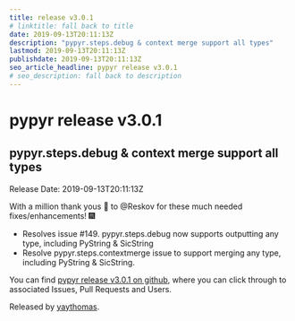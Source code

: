 ```yaml
---
title: release v3.0.1
# linktitle: fall back to title
date: 2019-09-13T20:11:13Z
description: "pypyr.steps.debug & context merge support all types"
lastmod: 2019-09-13T20:11:13Z
publishdate: 2019-09-13T20:11:13Z
seo_article_headline: pypyr release v3.0.1
# seo_description: fall back to description
---
```

# pypyr release v3.0.1
## pypyr.steps.debug & context merge support all types
Release Date: 2019-09-13T20:11:13Z

With a million thank yous 🙏 to @Reskov for these much needed fixes/enhancements! 🎆 

* Resolves issue #149. pypyr.steps.debug now supports outputting any type, including PyString & SicString
* Resolve pypyr.steps.contextmerge issue to support merging any type, including PyString & SicString.

You can find [pypyr release v3.0.1 on github](https://github.com/pypyr/pypyr/releases/tag/v3.0.1), where you can 
click through to associated Issues, Pull Requests and Users.

Released by [yaythomas](https://github.com/yaythomas).

